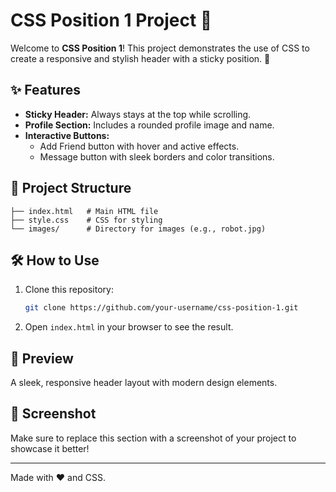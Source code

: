 # CSS Position 1 Project 🎨

Welcome to **CSS Position 1**! This project demonstrates the use of CSS to create a responsive and stylish header with a sticky position. 🚀

## ✨ Features
- **Sticky Header:** Always stays at the top while scrolling.
- **Profile Section:** Includes a rounded profile image and name.
- **Interactive Buttons:**
  - Add Friend button with hover and active effects.
  - Message button with sleek borders and color transitions.

## 📂 Project Structure
```
├── index.html   # Main HTML file
├── style.css    # CSS for styling
└── images/      # Directory for images (e.g., robot.jpg)
```

## 🛠️ How to Use
1. Clone this repository:
   ```bash
   git clone https://github.com/your-username/css-position-1.git
   ```
2. Open `index.html` in your browser to see the result.

## 🌟 Preview
A sleek, responsive header layout with modern design elements.

## 📸 Screenshot
Make sure to replace this section with a screenshot of your project to showcase it better!

---

Made with ❤️ and CSS.
